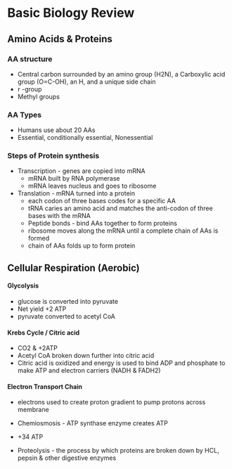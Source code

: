 # Basic Biology Review

## Amino Acids & Proteins

### AA structure&#x20;

* Central carbon surrounded by an amino group (H2N), a Carboxylic acid group (O=C-OH), an H, and a unique side chain&#x20;
* r -group
* Methyl groups&#x20;

### AA Types&#x20;

* Humans use about 20 AAs&#x20;
* Essential, conditionally essential, Nonessential

### Steps of Protein synthesis&#x20;

* Transcription - genes are copied into mRNA
  * mRNA built by RNA polymerase &#x20;
  * mRNA leaves nucleus and goes to ribosome&#x20;
* Translation - mRNA turned into a protein&#x20;
  * each codon of three bases codes for a specific AA
  * tRNA caries an amino acid and matches the anti-codon of three bases with the mRNA&#x20;
  * Peptide bonds - bind AAs together to form proteins&#x20;
  * ribosome moves along the mRNA until a complete chain of AAs is formed
  * chain of AAs folds up to form protein

## Cellular Respiration (Aerobic)

#### Glycolysis

* glucose is converted into pyruvate&#x20;
* Net yield +2 ATP&#x20;
* pyruvate converted to acetyl CoA&#x20;

#### Krebs Cycle / Citric acid&#x20;

* CO2 & +2ATP&#x20;
* Acetyl CoA broken down further into citric acid
* Citric acid is oxidized and energy is used to bind ADP and phosphate to make ATP and electron carriers (NADH & FADH2)

#### Electron Transport Chain&#x20;

* electrons used to create proton gradient to pump protons across membrane&#x20;
* Chemiosmosis - ATP synthase enzyme creates ATP&#x20;
* \+34 ATP&#x20;



* Proteolysis - the process by which proteins are broken down by HCL, pepsin & other digestive enzymes&#x20;
